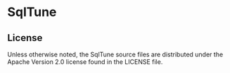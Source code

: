 # SqlTune






## License

Unless otherwise noted, the SqlTune source files are distributed
under the Apache Version 2.0 license found in the LICENSE file.
